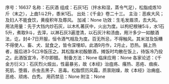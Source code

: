 序号：16637
名称：石灰酒
组成：石灰1石（拌水和湿，蒸令气足），松脂成炼10斤（末之），上曲1斗2升，黍米1石。
出处：《千金》卷二十三。
主治：恶疾大风；及妇人不能食饮，黄瘦积年及蓐风。
加减：None
功效：生毛发眉须，去大风。
用法用量：先于大铛内炒石灰，以木札著灰中，火出为度。以枸杞根锉5斗，水1石5升，煮取9斗，去滓，以淋石灰3遍澄清，以石灰汁和渍曲，用汁多少一如酿酒法，讫，封4-7日开服，恒令酒气相及为度。百无所忌，不得触风。其米泔及饭糟不得使人、畜、犬、鼠食之，皆令深埋却。此酒9月作，2月止，恐热。膈上热者，服后进3-5口冷饭压之。其松脂末初酘酿酒，摊饭时均散在饭上，待饭冷乃投之。此酒饭宜冷，不尔即醋。
制备方法：None
临床应用：None
各家论述：《千金方衍义》：石灰烈火煅出，性最暴劣，故《本经》治疽疡、瘙热、恶疮、痼疾、死肌、堕眉，杀虫去黑子、恶毒。松脂惯历风霜，质禀刚燥，故《本经》治痈疽、恶疮、顽疡、白秃。
用药禁忌：None
附注：None

